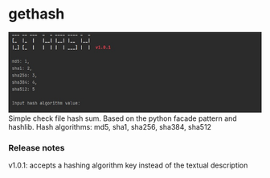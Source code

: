 # gethash
![start screen\n](./start.png)
Simple check file hash sum. Based on the python facade pattern and hashlib.
Hash algorithms: md5, sha1, sha256, sha384, sha512
### Release notes
v1.0.1: accepts a hashing algorithm key instead of the textual description
